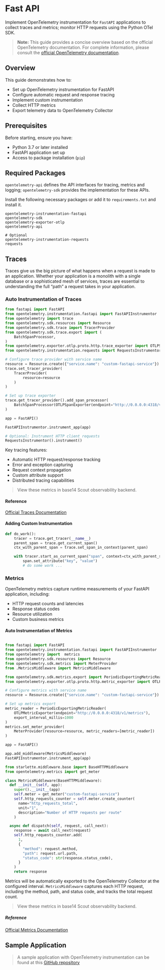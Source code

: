 # Fast API

Implement OpenTelemetry instrumentation for `FastAPI` applications to collect
traces and metrics; monitor HTTP requests using the Python OTel SDK.

> **Note:** This guide provides a concise overview based on the official
> OpenTelemetry documentation. For complete information, please consult the
> [official OpenTelemetry documentation](https://opentelemetry-python-contrib.readthedocs.io/en/latest/instrumentation/fastapi/fastapi.html).

## Overview

This guide demonstrates how to:

- Set up OpenTelemetry instrumentation for FastAPI
- Configure automatic request and response tracing
- Implement custom instrumentation
- Collect HTTP metrics
- Export telemetry data to OpenTelemetry Collector

## Prerequisites

Before starting, ensure you have:

- Python 3.7 or later installed
- FastAPI application set up
- Access to package installation (`pip`)

## Required Packages

`opentelemetry-api` defines the API interfaces for tracing, metrics and logging;
`opentelemetry-sdk` provides the implementation for these APIs.

Install the following necessary packages or add it to `requirements.txt` and
install it.

```plaintext
opentelemetry-instrumentation-fastapi
opentelemetry-sdk
opentelemetry-exporter-otlp
opentelemetry-api

# Optional
opentelemetry-instrumentation-requests
requests
```

## Traces

Traces give us the big picture of what happens when a request is made to an
application. Whether your application is a monolith with a single database or a
sophisticated mesh of services, traces are essential to understanding the full
“path” a request takes in your application.

### Auto Instrumentation of Traces

```python showLineNumbers
from fastapi import FastAPI
from opentelemetry.instrumentation.fastapi import FastAPIInstrumentor
from opentelemetry import trace
from opentelemetry.sdk.resources import Resource
from opentelemetry.sdk.trace import TracerProvider
from opentelemetry.sdk.trace.export import (
    BatchSpanProcessor,
)
from opentelemetry.exporter.otlp.proto.http.trace_exporter import OTLPSpanExporter
from opentelemetry.instrumentation.requests import RequestsInstrumentor

# Configure trace provider with service name
resource = Resource.create({"service.name": "custom-fastapi-service"})
trace.set_tracer_provider(
    TracerProvider(
        resource=resource
    )
)

# Set up trace exporter
trace.get_tracer_provider().add_span_processor(
    BatchSpanProcessor(OTLPSpanExporter(endpoint="http://0.0.0.0:4318/v1/traces"))
)

app = FastAPI()

FastAPIInstrumentor.instrument_app(app)

# Optional: Instrument HTTP client requests
RequestsInstrumentor().instrument()
```

Key tracing features:

- Automatic HTTP request/response tracking
- Error and exception capturing
- Request context propagation
- Custom attribute support
- Distributed tracing capabilities

> View these metrics in base14 Scout observability backend.

#### Reference

[Official Traces Documentation](https://opentelemetry.io/docs/concepts/signals/traces/)

#### Adding Custom Instrumentation

```python showLineNumbers
def do_work():
    tracer = trace.get_tracer(__name__)
    parent_span = trace.get_current_span()
    ctx_with_parent_span = trace.set_span_in_context(parent_span)

    with tracer.start_as_current_span("span", context=ctx_with_parent_span) as span:
        span.set_attribute("key", "value")
        # do some work ...
```

### Metrics

OpenTelemetry metrics capture runtime measurements of your FastAPI application,
including:

- HTTP request counts and latencies
- Response status codes
- Resource utilization
- Custom business metrics

#### Auto Instrumentation of Metrics

```python title="main.py" showLineNumbers

from fastapi import FastAPI
from opentelemetry.instrumentation.fastapi import FastAPIInstrumentor
from opentelemetry import  metrics
from opentelemetry.sdk.resources import Resource
from opentelemetry.sdk.metrics import MeterProvider
from .MetricsMiddleware import MetricsMiddleware

from opentelemetry.sdk.metrics.export import PeriodicExportingMetricReader
from opentelemetry.exporter.otlp.proto.http.metric_exporter import OTLPMetricExporter

# Configure metrics with service name
resource = Resource.create({"service.name": "custom-fastapi-service"})

# Set up metrics export
metric_reader = PeriodicExportingMetricReader(
    OTLPMetricExporter(endpoint="http://0.0.0.0:4318/v1/metrics"),
    export_interval_millis=1000
)
metrics.set_meter_provider(
    MeterProvider(resource=resource, metric_readers=[metric_reader])
)

app = FastAPI()

app.add_middleware(MetricsMiddleware)
FastAPIInstrumentor.instrument_app(app)
```

```python title="MetricsMiddleware.py" showLineNumbers
from starlette.middleware.base import BaseHTTPMiddleware
from opentelemetry.metrics import get_meter

class MetricsMiddleware(BaseHTTPMiddleware):
  def __init__(self, app):
    super().__init__(app)
    self.meter = get_meter("custom-fastapi-service")
    self.http_requests_counter = self.meter.create_counter(
      name="http_requests_total",
      unit="1",
      description="Number of HTTP requests per route"
    )

  async def dispatch(self, request, call_next):
    response = await call_next(request)
    self.http_requests_counter.add(
      1,
      {
        "method": request.method,
        "path": request.url.path,
        "status_code": str(response.status_code),
      }
    )
    return response
```

Metrics will be automatically exported to the OpenTelemetry Collector at the
configured interval. `MetricsMiddleware` captures each HTTP request, including
the method, path, and status code, and tracks the total request count.

> View these metrics in base14 Scout observability backend.

##### Reference

[Official Metrics Documentation](https://opentelemetry.io/docs/concepts/signals/metrics/)

## Sample Application

> A sample application with OpenTelemetry instrumentation can be found at this
> [GitHub repository](https://github.com/base-14/examples/tree/main)
